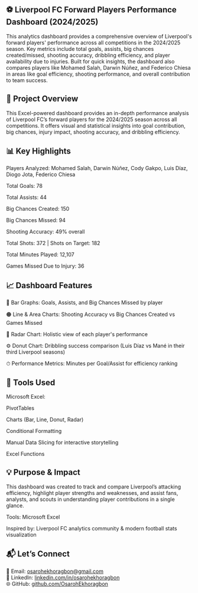 ## ⚽ Liverpool FC Forward Players Performance Dashboard (2024/2025)

This analytics dashboard provides a comprehensive overview of Liverpool's forward players' performance across all competitions in the 2024/2025 season. Key metrics include total goals, assists, big chances created/missed, shooting accuracy, dribbling efficiency, and player availability due to injuries. Built for quick insights, the dashboard also compares players like Mohamed Salah, Darwin Núñez, and Federico Chiesa in areas like goal efficiency, shooting performance, and overall contribution to team success.

## 📌 Project Overview
This Excel-powered dashboard provides an in-depth performance analysis of Liverpool FC’s forward players for the 2024/2025 season across all competitions. It offers visual and statistical insights into goal contribution, big chances, injury impact, shooting accuracy, and dribbling efficiency.

## 📊 Key Highlights
Players Analyzed: Mohamed Salah, Darwin Núñez, Cody Gakpo, Luis Díaz, Diogo Jota, Federico Chiesa

Total Goals: 78

Total Assists: 44

Big Chances Created: 150

Big Chances Missed: 94

Shooting Accuracy: 49% overall

Total Shots: 372 | Shots on Target: 182

Total Minutes Played: 12,107

Games Missed Due to Injury: 36

## 📈 Dashboard Features
📌 Bar Graphs: Goals, Assists, and Big Chances Missed by player

🟠 Line & Area Charts: Shooting Accuracy vs Big Chances Created vs Games Missed

🎯 Radar Chart: Holistic view of each player's performance

⚙️ Donut Chart: Dribbling success comparison (Luis Díaz vs Mané in their third Liverpool seasons)

⏱ Performance Metrics: Minutes per Goal/Assist for efficiency ranking

## 🧰 Tools Used
Microsoft Excel:

PivotTables

Charts (Bar, Line, Donut, Radar)

Conditional Formatting

Manual Data Slicing for interactive storytelling

Excel Functions

## 💡 Purpose & Impact
This dashboard was created to track and compare Liverpool’s attacking efficiency, highlight player strengths and weaknesses, and assist fans, analysts, and scouts in understanding player contributions in a single glance.

Tools: Microsoft Excel

Inspired by: Liverpool FC analytics community & modern football stats visualization

## 📬 Let’s Connect

📧 Email: osarohekhoragbon@gmail.com  
💼 LinkedIn: [linkedin.com/in/osarohekhoragbon](https://www.linkedin.com/in/osarohekhoragbon)  
🌐 GitHub: [github.com/OsarohEkhoragbon](https://github.com/OsarohEkhoragbon)

